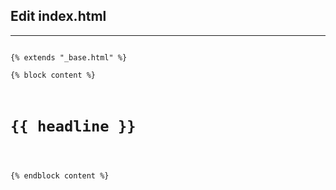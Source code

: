 ## Edit index.html

<hr />

<pre><code class="django" data-trim>
{% extends "_base.html" %}

{% block content %}
<div class="container">
  <h1>{{ headline }}</h1>
  <!-- Add your code -->
</div>
{% endblock content %}
</code></pre>
